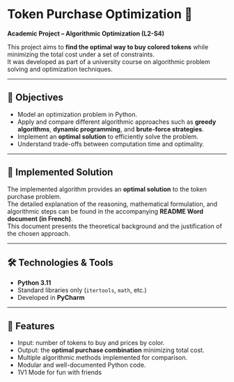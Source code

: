 # Token Purchase Optimization 🎯

**Academic Project – Algorithmic Optimization (L2-S4)**  

This project aims to **find the optimal way to buy colored tokens** while minimizing the total cost under a set of constraints.  
It was developed as part of a university course on algorithmic problem solving and optimization techniques.

---

## 🎯 Objectives

- Model an optimization problem in Python.  
- Apply and compare different algorithmic approaches such as **greedy algorithms**, **dynamic programming**, and **brute-force strategies**.  
- Implement an **optimal solution** to efficiently solve the problem.  
- Understand trade-offs between computation time and optimality.

---

## 🧠 Implemented Solution

The implemented algorithm provides an **optimal solution** to the token purchase problem.  
The detailed explanation of the reasoning, mathematical formulation, and algorithmic steps can be found in the accompanying **README Word document (in French)**.  
This document presents the theoretical background and the justification of the chosen approach.

---

## 🛠 Technologies & Tools

- **Python 3.11**  
- Standard libraries only (`itertools`, `math`, etc.)  
- Developed in **PyCharm**

---

## 🧩 Features

- Input: number of tokens to buy and prices by color.  
- Output: the **optimal purchase combination** minimizing total cost.  
- Multiple algorithmic methods implemented for comparison.  
- Modular and well-documented Python code.
- 1V1 Mode for fun with friends


